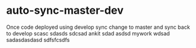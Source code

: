 # auto-sync-master-dev
Once code deployed using develop sync change to master and sync back to develop
scasc
sdasds
sdcsad
ankit
sdad
asdsd
mywork
wdsad
sadasdasdasd
sdfsfcsdfs
